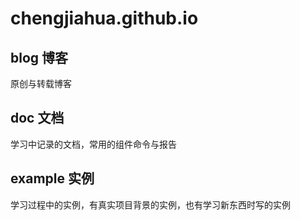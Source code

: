 # chengjiahua.github.io

## blog 博客

原创与转载博客

## doc 文档

学习中记录的文档，常用的组件命令与报告

## example 实例

学习过程中的实例，有真实项目背景的实例，也有学习新东西时写的实例
